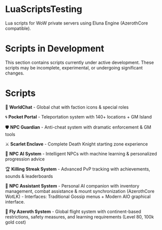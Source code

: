 # LuaScriptsTesting
Lua scripts for WoW private servers using Eluna Engine (AzerothCore compatible).

# Scripts in Development
This section contains scripts currently under active development. These scripts may be incomplete, experimental, or undergoing significant changes.

# Scripts
💬 **WorldChat** - Global chat with faction icons & special roles

🌀 **Pocket Portal** - Teleportation system with 140+ locations + GM Island

🛡️ **NPC Guardian** - Anti-cheat system with dramatic enforcement & GM tools

⚔️ **Scarlet Enclave** - Complete Death Knight starting zone experience

🧠 **NPC AI System** - Intelligent NPCs with machine learning & personalized progression advice

🏆 **Killing Streak System** - Advanced PvP tracking with achievements, sounds & leaderboards

🤖 **NPC Assistant System** - Personal AI companion with inventory management, combat assistance & mount synchronization (AzerothCore WotLK)
                            - Interfaces: Traditional Gossip menus + Modern AIO graphical interface.
 
🦅 **Fly Azeroth System** - Global flight system with continent-based restrictions, safety measures, and learning requirements (Level 80, 100k gold cost)
